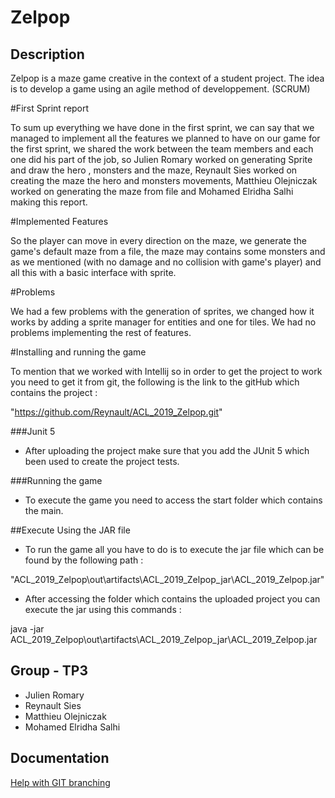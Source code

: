 # Zelpop

## Description

Zelpop is a maze game creative in the context of a student project.
The idea is to develop a game using an agile method of developpement. (SCRUM)

#First Sprint report

To sum up everything we have done in the first sprint, we can
say that we managed to implement all the features we planned
to have on our game for the first sprint, we shared the work
between the team members and each one did his part of the job, 
so Julien Romary worked on generating Sprite and draw the hero , 
monsters and the maze, Reynault Sies worked on creating the maze
the hero and monsters movements, Matthieu Olejniczak worked on 
generating the maze from file and Mohamed Elridha Salhi making
this report.


#Implemented Features

So the player can move in every direction on the maze, we generate
the game's default maze from a file, the maze may contains some 
monsters and as we mentioned (with no damage and no collision
with game's player) and all this with a basic interface with sprite.


#Problems

We had a few problems with the generation of sprites, we changed how 
it works by adding a sprite manager for entities and one for tiles.
We had no problems implementing the rest of features.

#Installing and running the game

To mention that we worked with Intellij so in order to get the project
to work you need to get it from git, the following is the link to the 
gitHub which contains the project :

 "https://github.com/Reynault/ACL_2019_Zelpop.git"
 
###Junit 5

- After uploading the project make sure that you add the JUnit 5 which been
used to create the project tests.

###Running the game

- To execute the game you need to access the start folder which contains
the main.

##Execute Using the JAR file

- To run the game all you have to do is to execute the jar file which 
can be found by the following path :

"ACL_2019_Zelpop\out\artifacts\ACL_2019_Zelpop_jar\ACL_2019_Zelpop.jar"

- After accessing the folder which contains the uploaded project
you can execute the jar using this commands :

java -jar ACL_2019_Zelpop\out\artifacts\ACL_2019_Zelpop_jar\ACL_2019_Zelpop.jar

## Group - TP3

- Julien Romary
- Reynault Sies
- Matthieu Olejniczak
- Mohamed Elridha Salhi


## Documentation

[Help with GIT branching](https://nvie.com/posts/a-successful-git-branching-model/)